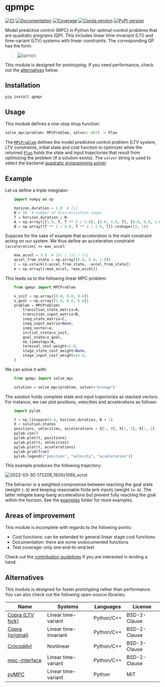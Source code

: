 # qpmpc

[![CI](https://img.shields.io/github/actions/workflow/status/stephane-caron/qpmpc/ci.yml?branch=main)](https://github.com/stephane-caron/qpmpc/actions)
[![Documentation](https://img.shields.io/github/actions/workflow/status/stephane-caron/qpmpc/docs.yml?branch=main&label=docs)](https://scaron.info/doc/qpmpc/)
[![Coverage](https://coveralls.io/repos/github/stephane-caron/qpmpc/badge.svg?branch=main)](https://coveralls.io/github/stephane-caron/qpmpc?branch=main)
[![Conda version](https://img.shields.io/conda/vn/conda-forge/qpmpc.svg?color=blue)](https://anaconda.org/conda-forge/qpmpc)
[![PyPI version](https://img.shields.io/pypi/v/qpmpc)](https://pypi.org/project/qpmpc/0.6.0/)

Model predictive control (MPC) in Python for optimal-control problems that are quadratic programs (QP). This includes linear time-invariant (LTI) and time-variant (LTV) systems with linear constraints. The corresponding QP has the form:

> ![qpmpc](https://raw.githubusercontent.com/stephane-caron/qpmpc/main/doc/src/images/qpmpc.svg)

This module is designed for prototyping. If you need performance, check out the [alternatives](#alternatives) below.

## Installation

```sh
pip install qpmpc
```

## Usage

This module defines a one-stop shop function:

```python
solve_mpc(problem: MPCProblem, solver: str) -> Plan
```

The [``MPCProblem``](https://scaron.info/doc/qpmpc/usage.html#qpmpc.mpc_problem.MPCProblem) defines the model predictive control problem (LTV system, LTV constraints, initial state and cost function to optimize) while the returned [``Plan``](https://scaron.info/doc/qpmpc/usage.html#qpmpc.plan.Plan) holds the state and input trajectories that result from optimizing the problem (if a solution exists). The ``solver`` string is used to select the backend [quadratic programming solver](https://github.com/stephane-caron/qpsolvers#solvers).

## Example

Let us define a triple integrator:

```python
    import numpy as np

    horizon_duration = 1.0  # [s]
    N = 16  # number of discretization steps
    T = horizon_duration / N
    A = np.array([[1.0, T, T ** 2 / 2.0], [0.0, 1.0, T], [0.0, 0.0, 1.0]])
    B = np.array([T ** 3 / 6.0, T ** 2 / 2.0, T]).reshape((3, 1))
```

Suppose for the sake of example that acceleration is the main constraint acting on our system. We thus define an acceleration constraint ``|acceleration| <= max_accel``:

```python
    max_accel = 3.0  # [m] / [s] / [s]
    accel_from_state = np.array([0.0, 0.0, 1.0])
    C = np.vstack([+accel_from_state, -accel_from_state])
    e = np.array([+max_accel, +max_accel])
```

This leads us to the following linear MPC problem:

```python
    from qpmpc import MPCProblem

    x_init = np.array([0.0, 0.0, 0.0])
    x_goal = np.array([1.0, 0.0, 0.0])
    problem = MPCProblem(
        transition_state_matrix=A,
        transition_input_matrix=B,
        ineq_state_matrix=C,
        ineq_input_matrix=None,
        ineq_vector=e,
        initial_state=x_init,
        goal_state=x_goal,
        nb_timesteps=N,
        terminal_cost_weight=1.0,
        stage_state_cost_weight=None,
        stage_input_cost_weight=1e-6,
    )
```

We can solve it with:

```python
    from qpmpc import solve_mpc

    solution = solve_mpc(problem, solver="proxqp")
```

The solution holds complete state and input trajectories as stacked vectors. For instance, we can plot positions, velocities and accelerations as follows:

```python
    import pylab

    t = np.linspace(0.0, horizon_duration, N + 1)
    X = solution.states
    positions, velocities, accelerations = X[:, 0], X[:, 1], X[:, 2]
    pylab.ion()
    pylab.plot(t, positions)
    pylab.plot(t, velocities)
    pylab.plot(t, accelerations)
    pylab.grid(True)
    pylab.legend(("position", "velocity", "acceleration"))
```

This example produces the following trajectory:

![2022-03-30-172206_1920x1080_scrot](https://user-images.githubusercontent.com/1189580/160871543-3734ec65-fe74-4a6f-8452-a877aa4050b1.png)

The behavior is a weighted compromise between reaching the goal state (weight ``1.0``) and keeping reasonable finite jerk inputs (weight ``1e-6``). The latter mitigate bang-bang accelerations but prevent fully reaching the goal within the horizon. See the [examples](examples/) folder for more examples.

## Areas of improvement

This module is incomplete with regards to the following points:

- Cost functions: can be extended to general linear stage cost functions
- Documentation: there are some undocumented functions
- Test coverage: only one end-to-end test

Check out the [contribution guidelines](CONTRIBUTING.md) if you are interested in lending a hand.

## Alternatives

This module is designed for faster prototyping rather than performance. You can also check out the following open-source libraries:

| Name                                                       | Systems               | Languages  | License      |
|------------------------------------------------------------|-----------------------|------------|--------------|
| [Copra (LTV fork)](https://github.com/ANYbotics/copra)     | Linear time-variant   | Python/C++ | BSD-2-Clause |
| [Copra (original)](https://github.com/jrl-umi3218/copra)   | Linear time-invariant | Python/C++ | BSD-2-Clause |
| [Crocoddyl](https://github.com/loco-3d/crocoddyl)          | Nonlinear             | Python/C++ | BSD-3-Clause |
| [mpc-interface](https://github.com/Gepetto/mpc-interface)  | Linear time-variant   | Python/C++ | BSD-2-Clause |
| [pyMPC](https://github.com/forgi86/pyMPC)                  | Linear time-variant   | Python     | MIT          |
